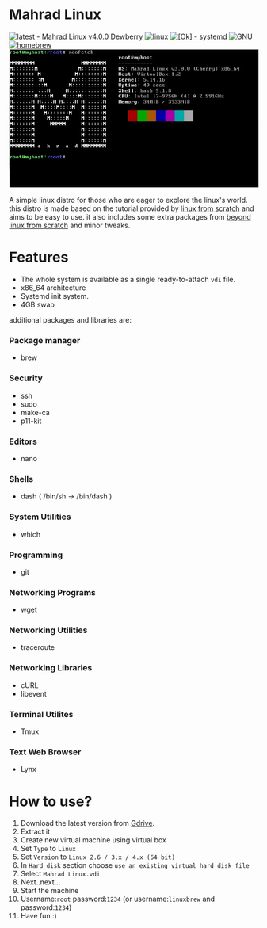 

Mahrad Linux
===============================
[![latest - Mahrad Linux v4.0.0 Dewberry](https://img.shields.io/static/v1?label=latest&message=Mahrad+Linux+v4.0.0+Dewberry&color=informational&style=for-the-badge)](https://drive.google.com/drive/folders/1w7UkEwesqA_RNcZOSk3PAZ6C9UMm2fiy?usp=sharing)
[![linux](https://img.shields.io/static/v1?label=&message=linux&color=%23FCC624&style=for-the-badge&logo=linux&logoColor=black)](https://kernel.org)
[![[Ok] - systemd](https://img.shields.io/static/v1?label=&message=[Ok]%20systemd&color=%2334c76f&style=for-the-badge)](https://systemd.io)
[![GNU](https://img.shields.io/static/v1?label=&message=GNU&color=%23A42E2B&style=for-the-badge&logo=gnu&logoColor=white)](https://gnu.org)
[![homebrew](https://img.shields.io/static/v1?label=&message=homebrew&color=%23FBB040&style=for-the-badge&logo=homebrew&logoColor=black)](https://brew.sh)
![Screenshot](Mahrad_Linux_SS.jpg "Screenshot")

A simple linux distro for those who are eager to explore the linux's world.
this distro is made based on the tutorial provided by [linux from scratch](https://www.linuxfromscratch.org/lfs/view/systemd/) and aims to be easy to use. it also includes some extra packages from [beyond linux from scratch](https://www.linuxfromscratch.org/blfs/view/systemd/) and minor tweaks.

# Features 
- The whole system is available as a single ready-to-attach `vdi` file.
- x86_64 architecture
- Systemd init system.
- 4GB swap

additional packages and libraries are:
### Package manager
- brew
### Security
- ssh
- sudo
- make-ca
- p11-kit
### Editors
- nano
### Shells
- dash ( /bin/sh -> /bin/dash )
### System Utilities
- which

### Programming
- git

### Networking Programs
- wget

### Networking Utilities
- traceroute

### Networking Libraries
- cURL
- libevent

### Terminal Utilites
- Tmux

### Text Web Browser
- Lynx

# How to use?

1. Download the latest version from [Gdrive](https://drive.google.com/drive/folders/1w7UkEwesqA_RNcZOSk3PAZ6C9UMm2fiy?usp=sharing).
2. Extract it
3. Create new virtual machine using virtual box
5. Set `Type` to `Linux`
6. Set `Version` to `Linux 2.6 / 3.x / 4.x (64 bit)`
7. In `Hard disk` section choose `use an existing virtual hard disk file`
8. Select `Mahrad Linux.vdi`
9. Next..next...
10. Start the machine
11. Username:`root` password:`1234` (or username:`linuxbrew` and password:`1234`)
12. Have fun :)






